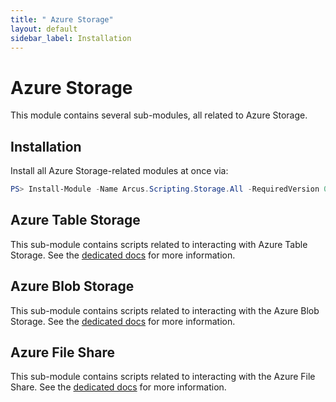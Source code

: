 ```yaml
---
title: " Azure Storage"
layout: default
sidebar_label: Installation
---
```


# Azure Storage

This module contains several sub-modules, all related to Azure Storage.

## Installation

Install all Azure Storage-related modules at once via:

```powershell
PS> Install-Module -Name Arcus.Scripting.Storage.All -RequiredVersion 0.4.3
```

## Azure Table Storage

This sub-module contains scripts related to interacting with Azure Table Storage.
See the [dedicated docs](./azure-storage-table.md) for more information.

## Azure Blob Storage

This sub-module contains scripts related to interacting with the Azure Blob Storage.
See the [dedicated docs](./azure-storage-blob.md) for more information.

## Azure File Share

This sub-module contains scripts related to interacting with the Azure File Share.
See the [dedicated docs](./azure-storage-fileshare.md) for more information.
